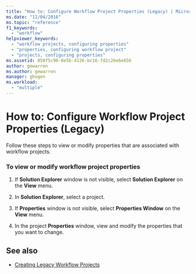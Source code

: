 ```yaml
---
title: "How to: Configure Workflow Project Properties (Legacy) | Microsoft Docs"
ms.date: "11/04/2016"
ms.topic: "reference"
f1_keywords: 
  - "workflow"
helpviewer_keywords: 
  - "workflow projects, configuring properties"
  - "properties, configuring workflow project"
  - "projects, configuring properties"
ms.assetid: 850f5c96-8e5b-4126-bc16-fd2c26e6e656
author: gewarren
ms.author: gewarren
manager: ghogen
ms.workload: 
  - "multiple"
---
```

# How to: Configure Workflow Project Properties (Legacy)

Follow these steps to view or modify properties that are associated with workflow projects.

### To view or modify workflow project properties

1.  If **Solution Explorer** window is not visible, select **Solution Explorer** on the **View** menu.

2.  In **Solution Explorer**, select a project.

3.  If **Properties** window is not visible, select **Properties Window** on the **View** menu.

4.  In the project **Properties** window, view and modify the properties that you want to change.

## See also

- [Creating Legacy Workflow Projects](../workflow-designer/creating-legacy-workflow-projects.md)